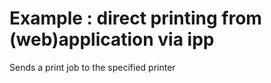 # Example : direct printing from (web)application via ipp

Sends a print job to the specified printer